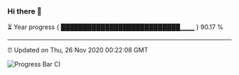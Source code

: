 ### Hi there 👋

⏳ Year progress { ███████████████████████████▁▁▁ } 90.17 %

---

⏰ Updated on Thu, 26 Nov 2020 00:22:08 GMT

![Progress Bar CI](https://github.com/liununu/liununu/workflows/Progress%20Bar%20CI/badge.svg)
